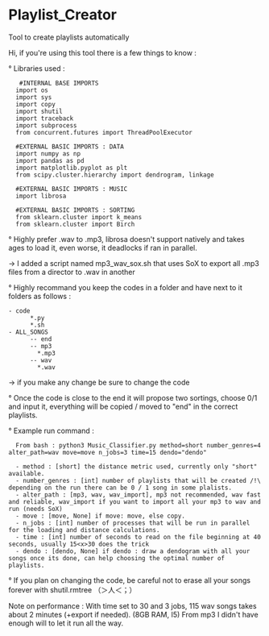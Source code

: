 # Playlist_Creator
Tool to create playlists automatically


Hi, if you're using this tool there is a few things to know :

  ° Libraries used :
      
       #INTERNAL BASE IMPORTS
      import os
      import sys
      import copy
      import shutil
      import traceback
      import subprocess
      from concurrent.futures import ThreadPoolExecutor

      #EXTERNAL BASIC IMPORTS : DATA
      import numpy as np
      import pandas as pd
      import matplotlib.pyplot as plt
      from scipy.cluster.hierarchy import dendrogram, linkage

      #EXTERNAL BASIC IMPORTS : MUSIC
      import librosa

      #EXTERNAL BASIC IMPORTS : SORTING
      from sklearn.cluster import k_means 
      from sklearn.cluster import Birch


  ° Highly prefer .wav to .mp3, librosa doesn't support natively and takes ages to load it, even worse, it deadlocks if ran in parallel.
  
  
  -> I added a script named mp3_wav_sox.sh that uses SoX to export all .mp3 files from a director to .wav in another
  
  
  ° Highly recommand you keep the codes in a folder and have next to it folders as follows :
  
  
    - code
          *.py
          *.sh
    - ALL_SONGS
          -- end
          -- mp3
            *.mp3
          -- wav
            *.wav
            
            
  -> if you make any change be sure to change the code 
  
  
  ° Once the code is close to the end it will propose two sortings, choose 0/1 and input it, everything will be copied / moved to "end" in the correct playlists.
  
  
  ° Example run command : 
  
  
      From bash : python3 Music_Classifier.py method=short number_genres=4 alter_path=wav move=move n_jobs=3 time=15 dendo="dendo"
      
      - method : [short] the distance metric used, currently only "short" available.
      - number_genres : [int] number of playlists that will be created /!\ depending on the run there can be 0 / 1 song in some plalists.
      - alter_path : [mp3, wav, wav_import], mp3 not recommended, wav fast and reliable, wav_import if you want to import all your mp3 to wav and run (needs SoX)
      - move : [move, None] if move: move, else copy.
      - n_jobs : [int] number of processes that will be run in parallel for the loading and distance calculations.
      - time : [int] number of seconds to read on the file beginning at 40 seconds, usually 15<x>30 does the trick
      - dendo : [dendo, None] if dendo : draw a dendogram with all your songs once its done, can help choosing the optimal number of playlists.
      
      
 ° If you plan on changing the code, be careful not to erase all your songs forever with shutil.rmtree （＞人＜；）

Note on performance : With time set to 30 and 3 jobs, 115 wav songs takes about 2 minutes (+export if needed). (8GB RAM, I5) 
                      From mp3 I didn't have enough will to let it run all the way.
